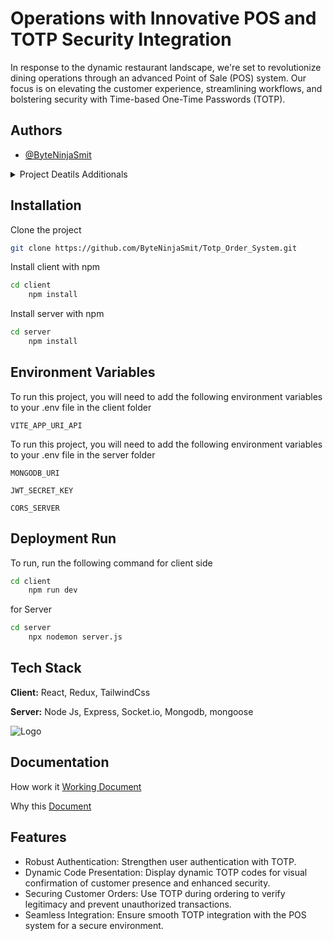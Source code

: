 
# Operations with Innovative POS and TOTP Security Integration

In response to the dynamic restaurant landscape, we're set to revolutionize dining operations through an advanced Point of Sale (POS) system. Our focus is on elevating the customer experience, streamlining workflows, and bolstering security with Time-based One-Time Passwords (TOTP).


## Authors

- [@ByteNinjaSmit](https://github.com/ByteNinjaSmit)


<details>
<summary>Project Deatils Additionals</summary>
<br>

## Restaurant Modernizing Dining Operations with Innovative POS and TOTP Security Integration
Jan 2024 - Jul 2024
# Project Overview:
In response to the dynamic restaurant landscape, we're set to revolutionize dining operations through an advanced Point of Sale (POS) system. Our focus is on elevating the customer experience, streamlining workflows, and bolstering security with Time-based One-Time Passwords (TOTP).

**Key Components and Features:**

1.POS System Implementation :
 - Deploy a feature-rich POS system for optimized order management and payment processing. User-friendly interfaces ensure seamless interactions for both customers and staff.

2. Customer-Centric Tools :
 - Introduce online reservations, mobile ordering, and loyalty programs directly integrated into the POS. Enhance customer engagement, satisfaction, and loyalty through personalized experiences.

3. Financial Management Integration 
 - Develop robust reporting and analytics tools for informed decision-making. End-of-day financial summaries enhance financial management, providing a comprehensive overview of daily operations.

4. Security Enhancement with TOTP 
 - Integrate TOTP security features to fortify the authentication process. Dynamic TOTP code presentation at each table visually confirms customer presence, enhancing overall security.

Security Features of TOTP :
- Robust Authentication: Strengthen user authentication with TOTP.
- Dynamic Code Presentation: Display dynamic TOTP codes for visual confirmation of customer presence and enhanced security.
- Securing Customer Orders: Use TOTP during ordering to verify legitimacy and prevent unauthorized transactions.
- Seamless Integration: Ensure smooth TOTP integration with the POS system for a secure environment.

Project Goals and Outcomes
- Achieve operational efficiency through advanced POS functionalities.
- Enhance the customer experience with online tools and features.
- Fortify transaction security with TOTP, ensuring reliability.
</details>

## Installation

Clone the project
```bash
git clone https://github.com/ByteNinjaSmit/Totp_Order_System.git
```

Install client  with npm

```bash
cd client
    npm install 
```
Install server  with npm

```bash
cd server
    npm install 
```

    
## Environment Variables

To run this project, you will need to add the following environment variables to your .env file in the client folder

`VITE_APP_URI_API`

To run this project, you will need to add the following environment variables to your .env file in the server folder

`MONGODB_URI`

`JWT_SECRET_KEY`

`CORS_SERVER`


## Deployment Run

To run,  run the following command
for client side
```bash
cd client 
    npm run dev
```

for Server

```bash
cd server 
    npx nodemon server.js
```

## Tech Stack

**Client:** React, Redux, TailwindCss

**Server:** Node Js, Express, Socket.io, Mongodb, mongoose

![Logo](https://www.imaginarycloud.com/blog/content/images/2023/03/MERN.webp)


## Documentation
How work it 
[Working Document ](https://www.scribd.com/document/750414427/Restaurant-TOTP-POS-System-in-Detail)

Why this 
[Document ](https://www.scribd.com/document/750418156/Operations-With-Innovative-POS-and-TOTP-Security-Integration)



## Features

- Robust Authentication: Strengthen user authentication with TOTP.
- Dynamic Code Presentation: Display dynamic TOTP codes for visual confirmation of customer presence and enhanced security.
- Securing Customer Orders: Use TOTP during ordering to verify legitimacy and prevent unauthorized transactions.
- Seamless Integration: Ensure smooth TOTP integration with the POS system for a secure environment.
